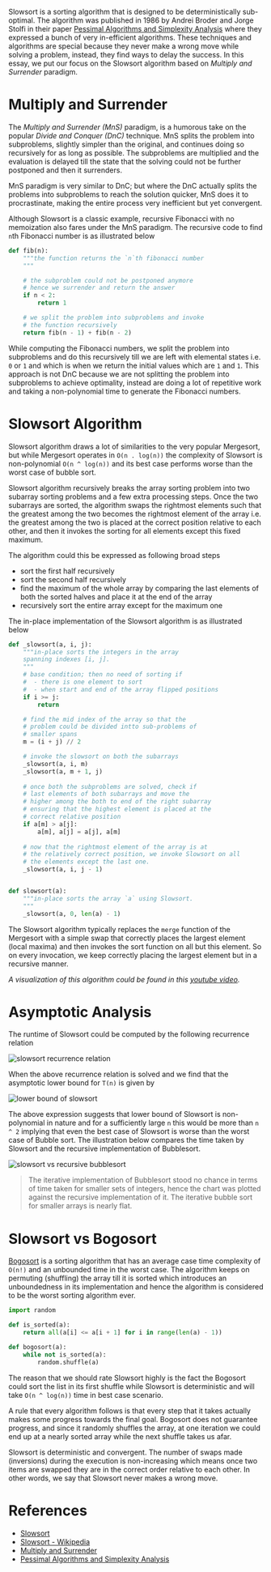 Slowsort is a sorting algorithm that is designed to be deterministically sub-optimal. The algorithm was published in 1986 by Andrei Broder and Jorge Stolfi in their paper [Pessimal Algorithms and Simplexity Analysis](https://www.researchgate.net/publication/2805500_Pessimal_Algorithms_and_Simplexity_Analysis) where they expressed a bunch of very in-efficient algorithms. These techniques and algorithms are special because they never make a wrong move while solving a problem, instead, they find ways to delay the success. In this essay, we put our focus on the Slowsort algorithm based on *Multiply and Surrender* paradigm.

# Multiply and Surrender

The *Multiply and Surrender (MnS)* paradigm, is a humorous take on the popular *Divide and Conquer (DnC)* technique. MnS splits the problem into subproblems, slightly simpler than the original, and continues doing so recursively for as long as possible. The subproblems are multiplied and the evaluation is delayed till the state that the solving could not be further postponed and then it surrenders.

MnS paradigm is very similar to DnC; but where the DnC actually splits the problems into subproblems to reach the solution quicker, MnS does it to procrastinate, making the entire process very inefficient but yet convergent.

Although Slowsort is a classic example, recursive Fibonacci with no memoization also fares under the MnS paradigm. The recursive code to find `n`th Fibonacci number is as illustrated below

```python
def fib(n):
    """the function returns the `n`th fibonacci number
    """

    # the subproblem could not be postponed anymore
    # hence we surrender and return the answer
    if n < 2:
        return 1

    # we split the problem into subproblems and invoke
    # the function recursively
    return fib(n - 1) + fib(n - 2)
```

While computing the Fibonacci numbers, we split the problem into subproblems and do this recursively till we are left with elemental states i.e. `0` or `1` and which is when we return the initial values which are `1` and `1`. This approach is not DnC because we are not splitting the problem into subproblems to achieve optimality, instead are doing a lot of repetitive work and taking a non-polynomial time to generate the Fibonacci numbers.

# Slowsort Algorithm

Slowsort algorithm draws a lot of similarities to the very popular Mergesort, but while Mergesort operates in `O(n . log(n))` the complexity of Slowsort is non-polynomial `O(n ^ log(n))` and its best case performs worse than the worst case of bubble sort.

Slowsort algorithm recursively breaks the array sorting problem into two subarray sorting problems and a few extra processing steps. Once the two subarrays are sorted, the algorithm swaps the rightmost elements such that the greatest among the two becomes the rightmost element of the array i.e. the greatest among the two is placed at the correct position relative to each other, and then it invokes the sorting for all elements except this fixed maximum.

The algorithm could this be expressed as following broad steps

- sort the first half recursively
- sort the second half recursively
- find the maximum of the whole array by comparing the last elements of both the sorted halves and place it at the end of the array
- recursively sort the entire array except for the maximum one

The in-place implementation of the Slowsort algorithm is as illustrated below

```python
def _slowsort(a, i, j):
    """in-place sorts the integers in the array
    spanning indexes [i, j].
    """
    # base condition; then no need of sorting if
    #  - there is one element to sort
    #  - when start and end of the array flipped positions
    if i >= j:
        return

    # find the mid index of the array so that the
    # problem could be divided intto sub-problems of
    # smaller spans
    m = (i + j) // 2

    # invoke the slowsort on both the subarrays
    _slowsort(a, i, m)
    _slowsort(a, m + 1, j)
  
    # once both the subproblems are solved, check if
    # last elements of both subarrays and move the
    # higher among the both to end of the right subarray
    # ensuring that the highest element is placed at the
    # correct relative position
    if a[m] > a[j]:
        a[m], a[j] = a[j], a[m]
  
    # now that the rightmost element of the array is at
    # the relatively correct position, we invoke Slowsort on all
    # the elements except the last one.
    _slowsort(a, i, j - 1)


def slowsort(a):
    """in-place sorts the array `a` using Slowsort.
    """
    _slowsort(a, 0, len(a) - 1)
```

The Slowsort algorithm typically replaces the `merge` function of the Mergesort with a simple swap that correctly places the largest element (local maxima) and then invokes the sort function on all but this element. So on every invocation, we keep correctly placing the largest element but in a recursive manner.

*A visualization of this algorithm could be found in this [youtube video](https://www.youtube.com/watch?v=QbRoyhGdjnA).*

# Asymptotic Analysis

The runtime of Slowsort could be computed by the following recurrence relation

![slowsort recurrence relation](https://user-images.githubusercontent.com/4745789/88473102-cb594e80-cf37-11ea-9015-217c3eda50d6.png)

When the above recurrence relation is solved and we find that the asymptotic lower bound for `T(n)` is given by

![lower bound of slowsort](https://user-images.githubusercontent.com/4745789/88473128-14a99e00-cf38-11ea-905b-f3f473a0d74c.png)

The above expression suggests that lower bound of Slowsort is non-polynomial in nature and for a sufficiently large `n` this would be more than `n ^ 2` implying that even the best case of Slowsort is worse than the worst case of Bubble sort. The illustration below compares the time taken by Slowsort and the recursive implementation of Bubblesort.

![slowsort vs recursive bubblesort](https://user-images.githubusercontent.com/4745789/88475549-8e4c8680-cf4e-11ea-8ee4-9f7ed345ff5d.png)

> The iterative implementation of Bubblesort stood no chance in terms of time taken for smaller sets of integers, hence the chart was plotted against the recursive implementation of it. The iterative bubble sort for smaller arrays is nearly flat.

# Slowsort vs Bogosort

[Bogosort](https://en.wikipedia.org/wiki/Bogosort) is a sorting algorithm that has an average case time complexity of `O(n!)` and an unbounded time in the worst case. The algorithm keeps on permuting (shuffling) the array till it is sorted which introduces an unboundedness in its implementation and hence the algorithm is considered to be the worst sorting algorithm ever.

```python
import random

def is_sorted(a):
    return all(a[i] <= a[i + 1] for i in range(len(a) - 1))

def bogosort(a):
    while not is_sorted(a):
        random.shuffle(a)
```

The reason that we should rate Slowsort highly is the fact the Bogosort could sort the list in its first shuffle while Slowsort is deterministic and will take `O(n ^ log(n))` time in best case scenario.

A rule that every algorithm follows is that every step that it takes actually makes some progress towards the final goal. Bogosort does not guarantee progress, and since it randomly shuffles the array, at one iteration we could end up at a nearly sorted array while the next shuffle takes us afar.

Slowsort is deterministic and convergent. The number of swaps made (inversions) during the execution is non-increasing which means once two items are swapped they are in the correct order relative to each other. In other words, we say that Slowsort never makes a wrong move.

# References

- [Slowsort](https://wiki.c2.com/?SlowSort)
- [Slowsort - Wikipedia](https://en.wikipedia.org/wiki/Slowsort)
- [Multiply and Surrender](https://wiki.c2.com/?MultiplyAndSurrender)
- [Pessimal Algorithms and Simplexity Analysis](https://www.researchgate.net/publication/2805500_Pessimal_Algorithms_and_Simplexity_Analysis)
